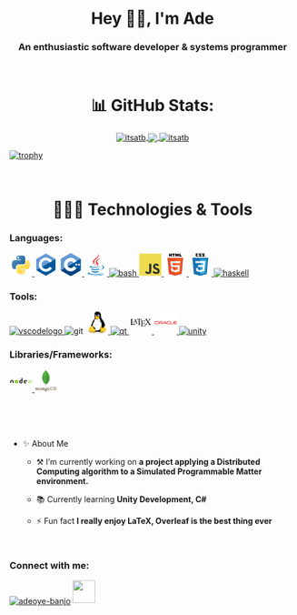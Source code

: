 <h1 align="center">Hey ✌🏾, I'm Ade</h1>
<h3 align="center">An enthusiastic software developer & systems programmer</h3>
</br>



<h1 align="center"> 📊  GitHub Stats: </h1>

<p align="center">
  <a href="https://github.com/DamiAdesola/DamiAdesola">
  <img align="center" src="https://github-readme-stats.vercel.app/api?username=itsatb&show_icons=true&theme=tokyonight&title_color=ff4499&text_color=00ffd2&bg_color=0a0047&locale=en" alt="itsatb" />
  </a>
  <a href="https://github.com/DamiAdesola/DamiAdesola">
  <img align="center" src="https://github-readme-stats.vercel.app/api/top-langs/?username=itsATB&hide=java,html,tex&title_color=ffffff&text_color=c9cacc&icon_color=2bbc8a&bg_color=1d1f21&langs_count=3" />
  </a>
  <a href="https://github.com/DamiAdesola/DamiAdesola">
  <img align="center" src="https://github-readme-streak-stats.herokuapp.com/?user=itsatb&theme=dark" alt="itsatb" />
  </a>
</p>

[![trophy](https://github-profile-trophy.vercel.app/?username=itsatb&theme=juicyfresh&no-frame=true&row=1&&margin-w=20&no-bg=true)](https://github-profile-trophy.vercel.app/?username=itsatb&theme=juicyfresh&no-frame=true&row=1&&margin-w=20&no-bg=true)

</br>




<h1 align="center"> 👨🏾‍💻 Technologies & Tools  </h1>

<h3 align="left">Languages:</h3>

<p align="left">
  <a href="https://www.python.org" target="_blank" rel="noreferrer"> <img src="https://raw.githubusercontent.com/devicons/devicon/master/icons/python/python-original.svg" alt="python" width="40" height="40"/> </a>
  <a> <img src="https://raw.githubusercontent.com/devicons/devicon/master/icons/c/c-original.svg" alt="c" width="40" height="40"/> </a> 
  <a href="https://www.w3schools.com/cpp/" target="_blank" rel="noreferrer"> <img src="https://raw.githubusercontent.com/devicons/devicon/master/icons/cplusplus/cplusplus-original.svg" alt="cplusplus" width="40" height="40"/> </a> 
  <a href="https://www.java.com" target="_blank" rel="noreferrer"> <img src="https://raw.githubusercontent.com/devicons/devicon/master/icons/java/java-original.svg" alt="java" width="40" height="40"/> </a>
  <a href="https://www.gnu.org/software/bash/" target="_blank" rel="noreferrer"> <img src="https://www.vectorlogo.zone/logos/gnu_bash/gnu_bash-icon.svg" alt="bash" width="40" height="40"/> </a> <a href="https://www.cprogramming.com/" target="_blank" rel="noreferrer"> </a>
  <a
    href="https://developer.mozilla.org/en-US/docs/Web/JavaScript"
    target="_blank"
    rel="noreferrer">
    <img
      src="https://raw.githubusercontent.com/devicons/devicon/master/icons/javascript/javascript-original.svg"
      alt="javascript"
      width="40"
      height="40"
    />
  </a>
  <a href="https://www.w3.org/html/" target="_blank" rel="noreferrer"> <img src="https://raw.githubusercontent.com/devicons/devicon/master/icons/html5/html5-original-wordmark.svg" alt="html5" width="40" height="40"/> </a>
  <a href="https://www.w3schools.com/css/" target="_blank" rel="noreferrer"> <img src="https://raw.githubusercontent.com/devicons/devicon/master/icons/css3/css3-original-wordmark.svg" alt="css3" width="40" height="40"/> </a> <a href="https://git-scm.com/" target="_blank" rel="noreferrer"> </a>
  <a href="https://www.haskell.org/" target="_blank" rel="noreferrer"> <img src="https://upload.wikimedia.org/wikipedia/commons/1/1c/Haskell-Logo.svg" alt="haskell" width="40" height="40"/> </a> 
</p>


<h3 align="left">Tools:</h3>

<p align="left">
  <a href="https://code.visualstudio.com/" target="_blank" rel="noreferrer">
                <img
                src="https://cdn.worldvectorlogo.com/logos/visual-studio-code-1.svg"
                alt="vscodelogo"
                width="40"
                height="40"
                />
  <a> <img src="https://www.vectorlogo.zone/logos/git-scm/git-scm-icon.svg" alt="git" width="40" height="40"/> </a>
  <a href="https://www.linux.org/" target="_blank" rel="noreferrer"> <img src="https://raw.githubusercontent.com/devicons/devicon/master/icons/linux/linux-original.svg" alt="linux" width="40" height="40"/> </a>
   <a href="https://www.qt.io/" target="_blank" rel="noreferrer"> <img src="https://upload.wikimedia.org/wikipedia/commons/0/0b/Qt_logo_2016.svg" alt="qt" width="40" height="40"/> </a>
   <a href="https://www.latex-project.org/" target="_blank" rel="noreferrer">
                <img
                src="https://raw.githubusercontent.com/MFarabi619/personal-portfolio-website/fd0a5dd8cb29f0420b7d000d7ad3e9928310aaeb/src/assets/svg/latex_logo.svg"
                alt="vscodelogo"
                width="40"
                height="40"
                />
  <a href="https://www.oracle.com/" target="_blank" rel="noreferrer"> <img src="https://raw.githubusercontent.com/devicons/devicon/master/icons/oracle/oracle-original.svg" alt="oracle" width="40" height="40"/> </a>
  <a href="https://unity.com/" target="_blank" rel="noreferrer"> <img src="https://www.vectorlogo.zone/logos/unity3d/unity3d-icon.svg" alt="unity" width="40" height="40"/> </a>
</p>

<h3 align="left">Libraries/Frameworks:</h3>
    
<p align="left">
  <a href="https://nodejs.org" target="_blank" rel="noreferrer"> <img src="https://raw.githubusercontent.com/devicons/devicon/master/icons/nodejs/nodejs-original-wordmark.svg" alt="nodejs" width="40" height="40"/> </a>
  <a href="https://www.mongodb.com/" target="_blank" rel="noreferrer"> <img src="https://raw.githubusercontent.com/devicons/devicon/master/icons/mongodb/mongodb-original-wordmark.svg" alt="mongodb" width="40" height="40"/> </a>
</p>

</br></br></br>



- ✨ About Me

  - ⚒ I’m currently working on **a project applying a Distributed Computing algorithm to a Simulated Programmable Matter environment.**

  - 📚 Currently learning **Unity Development, C#**

  - ⚡ Fun fact **I really enjoy LaTeX, Overleaf is the best thing ever**

</br>

<h3 align="left">Connect with me:</h3>
<p align="left">
<a href="https://linkedin.com/in/adeoye-banjo" target="blank"><img align="center" src="https://raw.githubusercontent.com/rahuldkjain/github-profile-readme-generator/master/src/images/icons/Social/linked-in-alt.svg" alt="adeoye-banjo" height="30" width="40" /></a>
  <a href="mailto:timothybanjo@outlook.com"> <img src="https://www.clipartmax.com/png/middle/16-164392_open-microsoft-outlook-logo.png" width="40" height="40"/></a>
</p>
